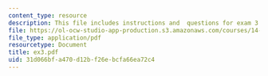 ```yaml
---
content_type: resource
description: This file includes instructions and  questions for exam 3 of the course.
file: https://ol-ocw-studio-app-production.s3.amazonaws.com/courses/14-30-introduction-to-statistical-method-in-economics-spring-2006/31d066bfa470d12bf26ebcfa66ea72c4_ex3.pdf
file_type: application/pdf
resourcetype: Document
title: ex3.pdf
uid: 31d066bf-a470-d12b-f26e-bcfa66ea72c4
---
```

